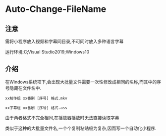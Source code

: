 # Auto-Change-FileName
## 注意
需将小程序放入视频和字幕同目录,不可同时放入多种语言字幕

运行环境:C;Visual Studio2019;Windows10

## 介绍
在Windows系统项下,会出现大批量文件需要一次性修改成相同的名称,而其中的序号隐藏在文件名中.

`xx制作组 xx番剧 [序号] 格式.mkv`

`xx字幕组 xx番剧 [序号] 格式.ass`

由于两者格式不完全相同,在播放器播放时无法直接读取字幕

类似于这种的大批量文件名,一个个复制粘贴极为复杂,因而写一个自动化小程序.
